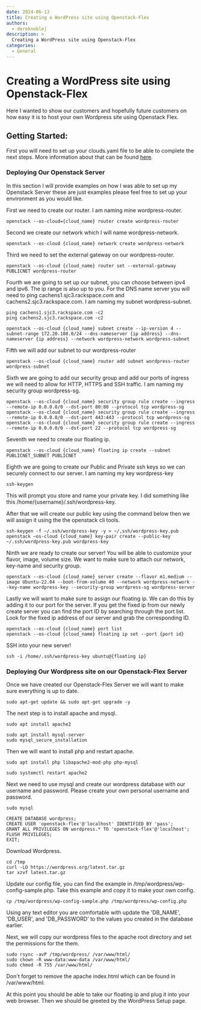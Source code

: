 ```yaml
---
date: 2024-06-13
title: Creating a WordPress site using Openstack-Flex
authors:
  - dereknoblej
description: >
  Creating a WordPress site using Openstack-Flex
categories:
  - General
---
```


# Creating a WordPress site using Openstack-Flex

Here I wanted to show our customers and hopefully future customers on how easy it is to host your own Wordpress site using Openstack Flex. 

## Getting Started:

First you will need to set up your clouds.yaml file to be able to complete the next steps. More information about that can be found [here](https://docs.rackspacecloud.com/build-test-envs/#configure-openstack-client). 

### Deploying Our Openstack Server

In this section I will provide examples on how I was able to set up my Openstack Server these are just examples please feel free to set up your environment as you would like.

First we need to create our router. I am naming mine wordpress-router.

``` shell
openstack --os-cloud={cloud_name} router create wordpress-router
```

Second we create our network which I will name wordpress-network.

``` shell
openstack --os-cloud {cloud_name} network create wordpress-network
```

Third we need to set the external gateway on our wordpress-router.

``` shell
openstack --os-cloud {cloud_name} router set --external-gateway PUBLICNET wordpress-router
```

Fourth we are going to set up our subnet, you can choose between ipv4 and ipv6. The ip range is also up to you. For the DNS name server you will need to ping cachens1.sjc3.rackspace.com and cachens2.sjc3.rackspace.com. I am naming my subnet wordpress-subnet.

``` shell
ping cachens1.sjc3.rackspace.com -c2
ping cachens2.sjc3.rackspace.com -c2

openstack --os-cloud {cloud_name} subnet create --ip-version 4 --subnet-range 172.20.108.0/24 --dns-nameserver {ip address} --dns-nameserver {ip address} --network wordpress-network wordpress-subnet
```

Fifth we will add our subnet to our wordpress-router 

``` shell
openstack --os-cloud {cloud_name} router add subnet wordpress-router wordpress-subnet
```

Sixth we are going to add our security group and add our ports of ingress we will need to allow for HTTP, HTTPS and SSH traffic. I am naming my security group wordpress-sg. 

``` shell
openstack --os-cloud {cloud_name} security group rule create --ingress --remote-ip 0.0.0.0/0 --dst-port 80:80 --protocol tcp wordpress-sg
openstack --os-cloud {cloud_name} security group rule create --ingress --remote-ip 0.0.0.0/0 --dst-port 443:443 --protocol tcp wordpress-sg
openstack --os-cloud {cloud_name} security group rule create --ingress --remote-ip 0.0.0.0/0 --dst-port 22 --protocol tcp wordpress-sg
```

Seventh we need to create our floating ip.

``` shell
openstack --os-cloud {cloud_name} floating ip create --subnet PUBLICNET_SUBNET PUBLICNET
```

Eighth we are going to create our Public and Private ssh keys so we can securely connect to our server. I am naming my key wordpress-key

``` shell
ssh-keygen
```
This will prompt you store and name your private key. I did something like this /home/{username}/.ssh/wordpress-key. 

After that we will create our public key using the command below then we will assign it using the the openstack cli tools.

``` shell
ssh-keygen -f ~/.ssh/wordpress-key -y > ~/,ssh/wordpress-key.pub 
openstack —os-cloud {cloud_name} key-pair create --public-key ~/.ssh/wordpress-key.pub wordpress-key
```
Ninth we are ready to create our server! You will be able to customize your flavor, image, volume size. We want to make sure to attach our network, key-name and security group. 

``` shell
openstack --os-cloud {cloud_name} server create --flavor m1.medium --image Ubuntu-22.04 --boot-from-volume 40 --network wordpress-network --key-name wordpress-key --security-group wordpress-sg wordpress-server
```

Lastly we will want to make sure to assign our floating ip. We can do this by adding it to our port for the server. If you get the fixed ip from our newly create server you can find the port ID by searching through the port list. Look for the fixed ip address of our server and grab the corresponding ID.

``` shell
openstack --os-cloud {cloud_name} port list
openstack --os-cloud {cloud_name} floating ip set --port {port id}
```

SSH into your new server! 

``` shell
ssh -i /home/.ssh/wordpress-key ubuntu@{floating ip}
```

### Deploying Our Wordpress site on our Openstack-Flex Server

Once we have created our Openstack-Flex Server we will want to make sure everything is up to date. 

``` shell
sudo apt-get update && sudo apt-get upgrade -y
```

The next step is to install apache and mysql.

``` shell
sudo apt install apache2
```

``` shell
sudo apt install mysql-server
sudo mysql_secure_installation
```

Then we will want to install php and restart apache. 

``` shell
sudo apt install php libapache2-mod-php php-mysql
```

``` shell
sudo systemctl restart apache2
```

Next we need to use mysql and create our wordpress database with our username and password. Please create your own personal username and password. 

``` shell
sudo mysql
```

``` shell
CREATE DATABASE wordpress;
CREATE USER 'openstack-flex'@'localhost' IDENTIFIED BY 'pass';
GRANT ALL PRIVILEGES ON wordpress.* TO 'openstack-flex'@'localhost';
FLUSH PRIVILEGES;
EXIT;
```

Download Wordpress. 

``` shell
cd /tmp
curl -LO https://wordpress.org/latest.tar.gz
tar xzvf latest.tar.gz
```

Update our config file, you can find the example in /tmp/wordpress/wp-config-sample.php. Take this example and copy it to make your own config. 

``` shell
cp /tmp/wordpress/wp-config-sample.php /tmp/wordpress/wp-config.php
```

Using any text editor you are comfortable with update the 'DB_NAME', 'DB_USER', and 'DB_PASSWORD' to the values you created in the database earlier.

Next, we will copy our wordpress files to the apache root directory and set the permissions for the them.

``` shell
sudo rsync -avP /tmp/wordpress/ /var/www/html/
sudo chown -R www-data:www-data /var/www/html/
sudo chmod -R 755 /var/www/html/
```

Don't forget to remove the apache index.html which can be found in /var/www/html.

At this point you should be able to take our floating ip and plug it into your web browser. Then we should be greeted by the WordPress Setup page. 
